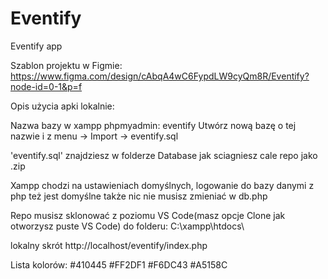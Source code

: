 # Eventify
Eventify app

Szablon projektu w Figmie:
https://www.figma.com/design/cAbqA4wC6FypdLW9cyQm8R/Eventify?node-id=0-1&p=f

Opis użycia apki lokalnie:

Nazwa bazy w xampp phpmyadmin: eventify
Utwórz nową bazę o tej nazwie i z menu -> Import -> eventify.sql

'eventify.sql' znajdziesz w folderze Database jak sciagniesz cale repo jako .zip

Xampp chodzi na ustawieniach domyślnych, logowanie do bazy danymi z php też jest domyślne także nic nie musisz zmieniać w db.php

Repo musisz sklonować z poziomu VS Code(masz opcje Clone jak otworzysz puste VS Code) do folderu:
C:\xampp\htdocs\

lokalny skrót
http://localhost/eventify/index.php

Lista kolorów:
#410445
#FF2DF1
#F6DC43
#A5158C

